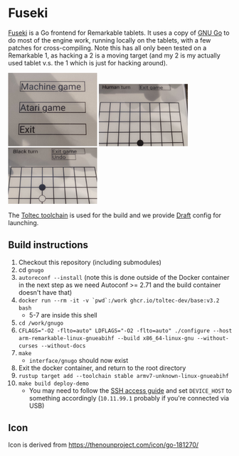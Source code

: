 # Fuseki

[Fuseki](https://senseis.xmp.net/?Fuseki) is a Go frontend for Remarkable tablets. It uses a copy of [GNU Go](https://github.com/palfrey/gnugo) to do most of the engine work, running locally on the tablets, with a few patches for cross-compiling. Note this has all only been tested on a Remarkable 1, as hacking a 2 is a moving target (and my 2 is my actually used tablet v.s. the 1 which is just for hacking around).

<img src="screenshots/start menu.jpg" width="200" />
<img src="screenshots/machine game.jpg" width="200" />
<img src="screenshots/atari game.jpg" width="200" />

The [Toltec toolchain](https://github.com/toltec-dev/toolchain) is used for the build and we provide [Draft](https://github.com/dixonary/draft-reMarkable?tab=readme-ov-file#draft-remarkable) config for launching.

## Build instructions

1. Checkout this repository (including submodules)
2. cd `gnugo`
3. `autoreconf --install` (note this is done outside of the Docker container in the next step as we need Autoconf >= 2.71 and the build container doesn't have that)
4. ``docker run --rm -it -v `pwd`:/work ghcr.io/toltec-dev/base:v3.2 bash``
    * 5-7 are inside this shell
5. `cd /work/gnugo`
6. `CFLAGS="-O2 -flto=auto" LDFLAGS="-O2 -flto=auto" ./configure --host arm-remarkable-linux-gnueabihf --build x86_64-linux-gnu --without-curses --without-docs`
7. `make`
    * `interface/gnugo` should now exist
8. Exit the docker container, and return to the root directory
9. `rustup target add --toolchain stable armv7-unknown-linux-gnueabihf`
10. `make build deploy-demo`
     * You may need to follow the [SSH access guide](https://remarkable.guide/guide/access/ssh.html) and set `DEVICE_HOST` to something accordingly (`10.11.99.1` probably if you're connected via USB)

## Icon

Icon is derived from https://thenounproject.com/icon/go-181270/